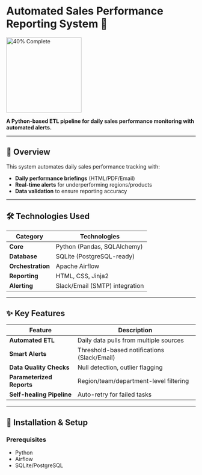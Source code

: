# Automated Sales Performance Reporting System 🚀
<img src="https://geps.dev/progress/40" alt="40% Complete" width="200"/>

**A Python-based ETL pipeline for daily sales performance monitoring with automated alerts.**

---

## 📌 Overview
This system automates daily sales performance tracking with:
- **Daily performance briefings** (HTML/PDF/Email)
- **Real-time alerts** for underperforming regions/products
- **Data validation** to ensure reporting accuracy

---

## 🛠️ Technologies Used
| Category       | Technologies                          |
|----------------|---------------------------------------|
| **Core**       | Python (Pandas, SQLAlchemy)           |
| **Database**   | SQLite (PostgreSQL-ready)             |
| **Orchestration** | Apache Airflow                      |
| **Reporting**  | HTML, CSS, Jinja2                     |
| **Alerting**   | Slack/Email (SMTP) integration        |

---

## ✨ Key Features
| Feature                      | Description                                  |
|------------------------------|---------------------------------------------|
| **Automated ETL**            | Daily data pulls from multiple sources      |
| **Smart Alerts**             | Threshold-based notifications (Slack/Email) |
| **Data Quality Checks**      | Null detection, outlier flagging            |
| **Parameterized Reports**    | Region/team/department-level filtering      |
| **Self-healing Pipeline**    | Auto-retry for failed tasks                 |

---

## 🚀 Installation & Setup

### Prerequisites
- Python
- Airflow
- SQLite/PostgreSQL

